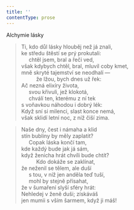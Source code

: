 ```yaml
---
title: ''
contentType: prose
---
```


Alchymie lásky

> Ti, kdo důl lásky hlouběj než já znali,  
> ke středu štěstí se prý prokutali:  
>      chtěl jsem, bral a řeči ved,  
> však kdybych chtěl, bral, mluvil coby kmet,  
> mně skryté tajemství se neodhalí —  
>           že lžou, bych dnes už řek:  
> Ač nezná elixíry života,  
>      svou křivuli, jež klokotá,  
>      chválí ten, kterému z ní tek  
> s voňavkou náhodou i dobrý lék:  
> Když sní si milenci, slast konce nemá,  
> však sklidí letní noc, z níž čiší zima.

> Naše dny, čest i námaha a klid  
> stín bubliny by měly zaplatit?  
>      Copak láska končí tam,  
> kde každý bude jak já sám,  
> když ženicha hrát chvíli bude chtít?  
>           Kdo dokáže se zaklínat,  
> že neženil se tělem, ale duší  
>      s tou, v níž jen anděla teď tuší,  
>      mohl by stejně přísahat,  
> že v šumaření slyší sféry hrát:  
> Nehledej v ženě duši; získáváš  
> jen mumii s vším šarmem, když ji máš!

